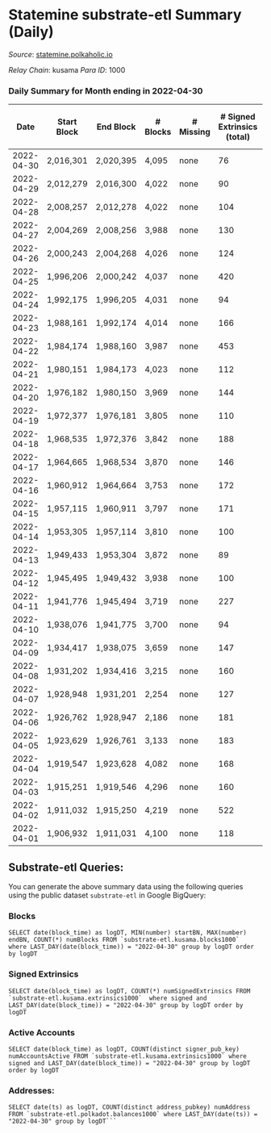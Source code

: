 # Statemine substrate-etl Summary (Daily)

_Source_: [statemine.polkaholic.io](https://statemine.polkaholic.io)

*Relay Chain*: kusama
*Para ID*: 1000



### Daily Summary for Month ending in 2022-04-30


| Date | Start Block | End Block | # Blocks | # Missing | # Signed Extrinsics (total) | # Active Accounts | # Addresses with Balances | # Events | # Transfers | # XCM Transfers In | # XCM Transfers Out |
| ---- | ----------- | --------- | -------- | --------- | --------------------------- | ----------------- | ------------------------- | -------- | ----------- | ------------------ | ------------------- |
| 2022-04-30 | 2,016,301 | 2,020,395 | 4,095 | none  | 76 | 36 | 21,963 | 10,033 | 1,457 ($36,183.43) | 14 ($3,530.00) | 15 ($8,336.85) |
| 2022-04-29 | 2,012,279 | 2,016,300 | 4,022 | none  | 90 | 38 | 21,950 | 9,992 | 1,497 ($149,478) | 15 ($16,979.59) | 20 ($63,496.29) |
| 2022-04-28 | 2,008,257 | 2,012,278 | 4,022 | none  | 104 | 45 | 21,940 | 10,241 | 1,705 ($81,184.56) | 17 ($12,042.36) | 21 ($32,301.11) |
| 2022-04-27 | 2,004,269 | 2,008,256 | 3,988 | none  | 130 | 49 | 21,922 | 10,587 | 1,944 ($444,352) | 27 ($2,055.12) | 41 ($48,324.76) |
| 2022-04-26 | 2,000,243 | 2,004,268 | 4,026 | none  | 124 | 51 | 21,905 | 10,635 | 2,008 ($672,777) | 14 ($3,960.64) | 36 ($106,736) |
| 2022-04-25 | 1,996,206 | 2,000,242 | 4,037 | none  | 420 | 68 | 21,889 | 12,972 | 2,539 ($199,771) | 42 ($6,021.45) | 31 ($267,072) |
| 2022-04-24 | 1,992,175 | 1,996,205 | 4,031 | none  | 94 | 50 | 21,850 | 10,293 | 1,640 ($34,516.72) | 28 ($6,573.68) | 41 ($33,859.03) |
| 2022-04-23 | 1,988,161 | 1,992,174 | 4,014 | none  | 166 | 41 | 21,832 | 11,782 | 2,647 ($36,403.56) | 19 ($20,666.53) | 23 ($35,282.54) |
| 2022-04-22 | 1,984,174 | 1,988,160 | 3,987 | none  | 453 | 74 | 21,733 | 14,669 | 3,468 ($680,475) | 31 ($35,340.97) | 62 ($1,725,146) |
| 2022-04-21 | 1,980,151 | 1,984,173 | 4,023 | none  | 112 | 54 | 21,417 | 10,888 | 2,165 ($97,711.21) | 33 ($12,316.69) | 41 ($96,970.22) |
| 2022-04-20 | 1,976,182 | 1,980,150 | 3,969 | none  | 144 | 60 | 21,401 | 11,075 | 2,319 ($414,525) | 35 ($87,517.73) | 40 ($1,075,214) |
| 2022-04-19 | 1,972,377 | 1,976,181 | 3,805 | none  | 110 | 48 | 21,376 | 10,004 | 1,721 ($99,328.18) | 34 ($14,725.93) | 29 ($200,662) |
| 2022-04-18 | 1,968,535 | 1,972,376 | 3,842 | none  | 188 | 49 | 21,355 | 10,613 | 2,098 ($32,351.41) | 16 ($6,953.53) | 33 ($42,072.36) |
| 2022-04-17 | 1,964,665 | 1,968,534 | 3,870 | none  | 146 | 56 | 21,340 | 10,584 | 2,106 ($79,274.78) | 23 ($78,911.92) | 36 ($163,086) |
| 2022-04-16 | 1,960,912 | 1,964,664 | 3,753 | none  | 172 | 48 | 21,327 | 10,676 | 2,302 ($55,040.14) | 15 ($10,375.49) | 77 ($98,988.59) |
| 2022-04-15 | 1,957,115 | 1,960,911 | 3,797 | none  | 171 | 59 |  | 11,461 | 2,572 ($121,609) | 18 ($3,420.39) | 42 ($137,718) |
| 2022-04-14 | 1,953,305 | 1,957,114 | 3,810 | none  | 100 | 31 | 21,281 | 9,829 | 1,635 ($59,942.77) | 26 ($47,960.71) | 23 ($430,135) |
| 2022-04-13 | 1,949,433 | 1,953,304 | 3,872 | none  | 89 | 38 | 21,261 | 9,758 | 1,542 ($219,043) | 18 ($2,682.06) | 26 ($328,642) |
| 2022-04-12 | 1,945,495 | 1,949,432 | 3,938 | none  | 100 | 48 | 21,251 | 9,804 | 1,429 ($346,301) | 18 ($8,387.55) | 16 ($423,919) |
| 2022-04-11 | 1,941,776 | 1,945,494 | 3,719 | none  | 227 | 58 | 21,247 | 10,847 | 2,338 ($35,472.11) | 41 ($3,628.00) | 25 ($42,158.70) |
| 2022-04-10 | 1,938,076 | 1,941,775 | 3,700 | none  | 94 | 38 | 21,219 | 9,421 | 1,561 ($77,319.23) | 20 ($2,283.88) | 14 ($21,194.01) |
| 2022-04-09 | 1,934,417 | 1,938,075 | 3,659 | none  | 147 | 56 |  | 10,462 | 2,292 ($108,458) | 39 ($25,960.29) | 47 ($86,545.80) |
| 2022-04-08 | 1,931,202 | 1,934,416 | 3,215 | none  | 160 | 50 | 21,177 | 9,422 | 2,103 ($296,782) | 42 ($19,418.58) | 25 ($59,957.43) |
| 2022-04-07 | 1,928,948 | 1,931,201 | 2,254 | none  | 127 | 45 | 21,151 | 6,785 | 1,582 ($355,184) | 38 ($4,041.95) | 30 ($497,266) |
| 2022-04-06 | 1,926,762 | 1,928,947 | 2,186 | none  | 181 | 62 | 21,130 | 6,925 | 1,657 ($156,661) | 39 ($34,026.27) | 50 ($345,162) |
| 2022-04-05 | 1,923,629 | 1,926,761 | 3,133 | none  | 183 | 60 | 21,105 | 9,246 | 1,992 ($184,358) | 56 ($47,844.17) | 30 ($90,748.68) |
| 2022-04-04 | 1,919,547 | 1,923,628 | 4,082 | none  | 168 | 49 | 21,076 | 10,919 | 1,961 ($119,665) | 26 ($6,048.80) | 30 ($115,116) |
| 2022-04-03 | 1,915,251 | 1,919,546 | 4,296 | none  | 160 | 56 | 21,045 | 11,640 | 2,173 ($93,237.56) | 44 ($5,751.16) | 32 ($76,486.07) |
| 2022-04-02 | 1,911,032 | 1,915,250 | 4,219 | none  | 522 | 57 | 21,017 | 13,553 | 2,937 ($225,350) | 36 ($10,311.61) | 50 ($394,724) |
| 2022-04-01 | 1,906,932 | 1,911,031 | 4,100 | none  | 118 | 46 | 20,913 | 10,227 | 1,440 ($144,247) | 15 ($38,011.74) | 42 ($267,868) |

## Substrate-etl Queries:
You can generate the above summary data using the following queries using the public dataset `substrate-etl` in Google BigQuery:


### Blocks
```
SELECT date(block_time) as logDT, MIN(number) startBN, MAX(number) endBN, COUNT(*) numBlocks FROM `substrate-etl.kusama.blocks1000`  where LAST_DAY(date(block_time)) = "2022-04-30" group by logDT order by logDT
```


### Signed Extrinsics
```
SELECT date(block_time) as logDT, COUNT(*) numSignedExtrinsics FROM `substrate-etl.kusama.extrinsics1000`  where signed and LAST_DAY(date(block_time)) = "2022-04-30" group by logDT order by logDT
```


### Active Accounts
```
SELECT date(block_time) as logDT, COUNT(distinct signer_pub_key) numAccountsActive FROM `substrate-etl.kusama.extrinsics1000` where signed and LAST_DAY(date(block_time)) = "2022-04-30" group by logDT order by logDT
```


### Addresses:
```
SELECT date(ts) as logDT, COUNT(distinct address_pubkey) numAddress FROM `substrate-etl.polkadot.balances1000` where LAST_DAY(date(ts)) = "2022-04-30" group by logDT```

